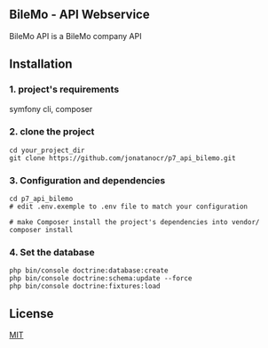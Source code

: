 ## BileMo - API Webservice 

BileMo API is a BileMo company API

## Installation

### 1. project's requirements

symfony cli, composer

### 2. clone the project
```
cd your_project_dir
git clone https://github.com/jonatanocr/p7_api_bilemo.git
```
### 3. Configuration and dependencies
```
cd p7_api_bilemo
# edit .env.exemple to .env file to match your configuration

# make Composer install the project's dependencies into vendor/
composer install
```

### 4. Set the database
```
php bin/console doctrine:database:create
php bin/console doctrine:schema:update --force
php bin/console doctrine:fixtures:load
```

## License
[MIT](https://choosealicense.com/licenses/mit/)
